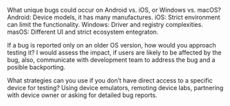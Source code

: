 What unique bugs could occur on Android vs. iOS, or Windows vs. macOS?
Android: Device models, it has many manufactures.
iOS: Strict environment can limit the functionality.
Windows: Driver and registry complexities.
masOS: Different UI and strict ecosystem entegraton.

If a bug is reported only on an older OS version, how would you approach testing it?
I would assess the impact, if users are likely to be affected by the bug, also, communicate with development team to address the bug and a posible backporting.

What strategies can you use if you don’t have direct access to a specific device for testing?
Using device emulators, remoting device labs, partnering with device owner or asking for detailed bug reports.

